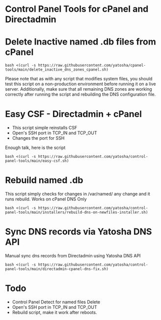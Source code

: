 # Control Panel Tools for cPanel and Directadmin

# Delete Inactive named .db files from cPanel

```
bash <(curl -s https://raw.githubusercontent.com/yatosha/cpanel-tools/main/delete_inactive_dns_zones_cpanel.sh)
````

Please note that as with any script that modifies system files, you should test this script on a non-production environment before running it on a live server. Additionally, make sure that all remaining DNS zones are working correctly after running the script and rebuilding the DNS configuration file.

# Easy CSF - Directadmin + cPanel
<ul>
  <li>This script simple reinstalls CSF</li>
<li>Open's SSH port in TCP_IN and TCP_OUT</li>
<li>Changes the port for SSH</li>
</ul>

Enough talk, here is the script
```
bash <(curl -s https://raw.githubusercontent.com/yatosha/control-panel-tools/main/easy-csf.sh)
````

# Rebuild named .db 
This script simply checks for changes in /var/named/ any change and it runs rebuild. Works on cPanel DNS Only
```
bash <(curl -s https://raw.githubusercontent.com/yatosha/control-panel-tools/main/installers/rebuild-dns-on-newfiles-installer.sh)
````

# Sync DNS records via Yatosha DNS API
Manual sync dns records from Directadmin using Yatosha DNS API
```
bash <(curl -s https://raw.githubusercontent.com/yatosha/control-panel-tools/main/directadmin-cpanel-dns-fix.sh)
````

# Todo
<ul>
  <li>Control Panel Detect for named files Delete</li>
<li>Open's SSH port in TCP_IN and TCP_OUT</li>
<li>Rebuild script, make it work after reboots.</li>
</ul>
